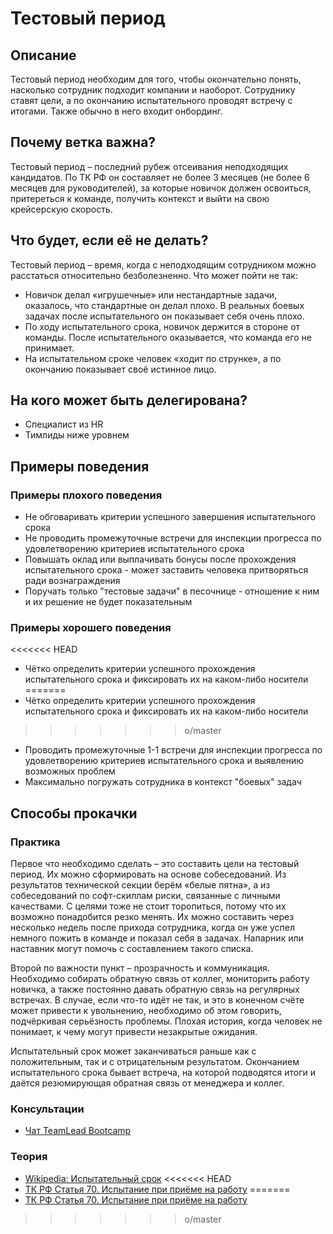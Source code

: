 # Тестовый период
## Описание
Тестовый период необходим для того, чтобы окончательно понять, насколько сотрудник подходит компании и наоборот. Сотруднику ставят цели, а по окончанию испытательного проводят встречу с итогами. Также обычно в него входит онбординг.

## Почему ветка важна?
Тестовый период – последний рубеж отсеивания неподходящих кандидатов. По ТК РФ он составляет не более 3 месяцев (не более 6 месяцев для руководителей), за которые новичок должен освоиться, притереться к команде, получить контекст и выйти на свою крейсерскую скорость.

## Что будет, если её не делать?
Тестовый период – время, когда с неподходящим сотрудником можно расстаться относительно безболезненно. Что может пойти не так:
- Новичок делал «игрушечные» или нестандартные задачи, оказалось, что стандартные он делал плохо. В реальных боевых задачах после испытательного он показывает себя очень плохо.
- По ходу испытательного срока, новичок держится в стороне от команды. После испытательного оказывается, что команда его не принимает.
- На испытательном сроке человек «ходит по струнке», а по окончанию показывает своё истинное лицо.

## На кого может быть делегирована?
- Специалист из HR
- Тимлиды ниже уровнем

## Примеры поведения
### Примеры плохого поведения
- Не обговаривать критерии успешного завершения испытательного срока
- Не проводить промежуточные встречи для инспекции прогресса по удовлетворению критериев испытательного срока
- Повышать оклад или выплачивать бонусы после прохождения испытательного срока - может заставить человека притворяться ради вознаграждения
- Поручать только "тестовые задачи" в песочнице - отношение к ним и их решение не будет показательным

### Примеры хорошего поведения
<<<<<<< HEAD
- Чётко определить критерии успешного прохождения испытательного срока и фиксировать их на каком-либо носители
=======
- Чётко определить критерии успешного прохождения испытательного срока и фиксировать их на каком-либо носители
>>>>>>> o/master
- Проводить промежуточные 1-1 встречи для инспекции прогресса по удовлетворению критериев испытательного срока и выявлению возможных проблем
- Максимально погружать сотрудника в контекст "боевых" задач

## Способы прокачки
### Практика
Первое что необходимо сделать – это составить цели на тестовый период. Их можно сформировать на основе собеседований. Из результатов технической секции берём «белые пятна», а из собеседований по софт-скиллам риски, связанные с личными качествами. С целями тоже не стоит торопиться, потому что их возможно понадобится резко менять. Их можно составить через несколько недель после прихода сотрудника, когда он уже успел немного пожить в команде и показал себя в задачах. Напарник или наставник могут помочь с составлением такого списка.

Второй по важности пункт – прозрачность и коммуникация. Необходимо собирать обратную связь от коллег, мониторить работу новичка, а также постоянно давать обратную связь на регулярных встречах. В случае, если что-то идёт не так, и это в конечном счёте может привести к увольнению, необходимо об этом говорить, подчёркивая серьёзность проблемы. Плохая история, когда человек не понимает, к чему могут привести незакрытые ожидания.

Испытательный срок может заканчиваться раньше как с положительным, так и с отрицательным результатом. Окончанием испытательного срока бывает встреча, на которой подводятся итоги и даётся резюмирующая обратная связь от менеджера и коллег.

### Консультации
- [Чат TeamLead Bootcamp](https://t.me/teamlead_bootcamp)

### Теория
- [Wikipedia: Испытательный срок](https://ru.wikipedia.org/wiki/Испытательный_срок_(трудовое_право))
<<<<<<< HEAD
- [ТК РФ Статья 70. Испытание при приёме на работу](http://www.consultant.ru/document/cons_doc_LAW_34683/cc065f088bd92d312b5fae714377b25f557ac44a/)
=======
- [ТК РФ Статья 70. Испытание при приёме на работу](http://www.consultant.ru/document/cons_doc_LAW_34683/cc065f088bd92d312b5fae714377b25f557ac44a/)
>>>>>>> o/master
